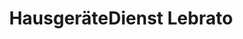 ---
title: "HausgeräteDienst Lebrato"
url: /sankt-augustin/hausgeraetedienst-lebrato/
shop: Haushaltsartikel
---